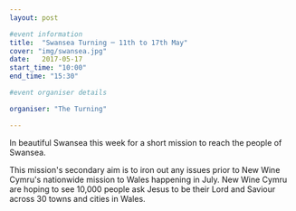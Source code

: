 ```yaml
---
layout: post

#event information
title:  "Swansea Turning ─ 11th to 17th May"
cover: "img/swansea.jpg"
date:   2017-05-17
start_time: "10:00"
end_time: "15:30"

#event organiser details

organiser: "The Turning"

---
```


In beautiful Swansea this week for a short mission to reach the people of Swansea.

This mission's secondary aim is to iron out any issues prior to New Wine Cymru's nationwide mission to Wales happening in July. New Wine Cymru are hoping to see 10,000 people ask Jesus to be their Lord and Saviour across 30 towns and cities in Wales.

